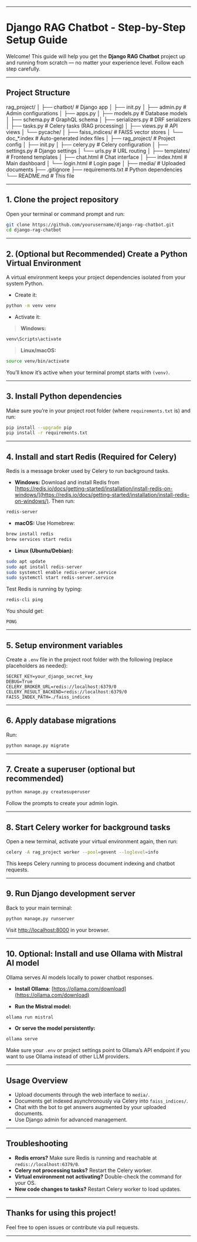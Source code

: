 

---

# Django RAG Chatbot - Step-by-Step Setup Guide

Welcome! This guide will help you get the **Django RAG Chatbot** project up and running from scratch — no matter your experience level. Follow each step carefully.

---
## Project Structure
rag_project/
│
├── chatbot/ # Django app
│ ├── init.py
│ ├── admin.py # Admin configurations
│ ├── apps.py
│ ├── models.py # Database models
│ ├── schema.py # GraphQL schema
│ ├── serializers.py # DRF serializers
│ ├── tasks.py # Celery tasks (RAG processing)
│ ├── views.py # API views
│ └── pycache/
│
├── faiss_indices/ # FAISS vector stores
│ └── doc_*.index # Auto-generated index files
│
├── rag_project/ # Project config
│ ├── init.py
│ ├── celery.py # Celery configuration
│ ├── settings.py # Django settings
│ └── urls.py # URL routing
│
├── templates/ # Frontend templates
│ ├── chat.html # Chat interface
│ ├── index.html # Main dashboard
│ └── login.html # Login page
│
├── media/ # Uploaded documents
├── .gitignore
├── requirements.txt # Python dependencies
└── README.md # This file

---

## 1. Clone the project repository

Open your terminal or command prompt and run:

```bash
git clone https://github.com/yourusername/django-rag-chatbot.git
cd django-rag-chatbot
```

---

## 2. (Optional but Recommended) Create a Python Virtual Environment

A virtual environment keeps your project dependencies isolated from your system Python.

* Create it:

```bash
python -m venv venv
```

* Activate it:

> **Windows:**

```bash
venv\Scripts\activate
```

> **Linux/macOS:**

```bash
source venv/bin/activate
```

You’ll know it’s active when your terminal prompt starts with `(venv)`.

---

## 3. Install Python dependencies

Make sure you’re in your project root folder (where `requirements.txt` is) and run:

```bash
pip install --upgrade pip
pip install -r requirements.txt
```

---

## 4. Install and start Redis (Required for Celery)

Redis is a message broker used by Celery to run background tasks.

* **Windows:**
  Download and install Redis from [https://redis.io/docs/getting-started/installation/install-redis-on-windows/](https://redis.io/docs/getting-started/installation/install-redis-on-windows/). Then run:

```bash
redis-server
```

* **macOS:**
  Use Homebrew:

```bash
brew install redis
brew services start redis
```

* **Linux (Ubuntu/Debian):**

```bash
sudo apt update
sudo apt install redis-server
sudo systemctl enable redis-server.service
sudo systemctl start redis-server.service
```

Test Redis is running by typing:

```bash
redis-cli ping
```

You should get:

```
PONG
```

---

## 5. Setup environment variables

Create a `.env` file in the project root folder with the following (replace placeholders as needed):

```
SECRET_KEY=your_django_secret_key
DEBUG=True
CELERY_BROKER_URL=redis://localhost:6379/0
CELERY_RESULT_BACKEND=redis://localhost:6379/0
FAISS_INDEX_PATH=./faiss_indices
```

---

## 6. Apply database migrations

Run:

```bash
python manage.py migrate
```

---

## 7. Create a superuser (optional but recommended)

```bash
python manage.py createsuperuser
```

Follow the prompts to create your admin login.

---

## 8. Start Celery worker for background tasks

Open a new terminal, activate your virtual environment again, then run:

```bash
celery -A rag_project worker --pool=gevent --loglevel=info
```

This keeps Celery running to process document indexing and chatbot requests.

---

## 9. Run Django development server

Back to your main terminal:

```bash
python manage.py runserver
```

Visit [http://localhost:8000](http://localhost:8000) in your browser.

---

## 10. Optional: Install and use Ollama with Mistral AI model

Ollama serves AI models locally to power chatbot responses.

* **Install Ollama**: [https://ollama.com/download](https://ollama.com/download)

* **Run the Mistral model:**

```bash
ollama run mistral
```

* **Or serve the model persistently:**

```bash
ollama serve
```

Make sure your `.env` or project settings point to Ollama’s API endpoint if you want to use Ollama instead of other LLM providers.

---

## Usage Overview

* Upload documents through the web interface to `media/`.
* Documents get indexed asynchronously via Celery into `faiss_indices/`.
* Chat with the bot to get answers augmented by your uploaded documents.
* Use Django admin for advanced management.

---

## Troubleshooting

* **Redis errors?** Make sure Redis is running and reachable at `redis://localhost:6379/0`.
* **Celery not processing tasks?** Restart the Celery worker.
* **Virtual environment not activating?** Double-check the command for your OS.
* **New code changes to tasks?** Restart Celery worker to load updates.

---

## Thanks for using this project!

Feel free to open issues or contribute via pull requests.

---



